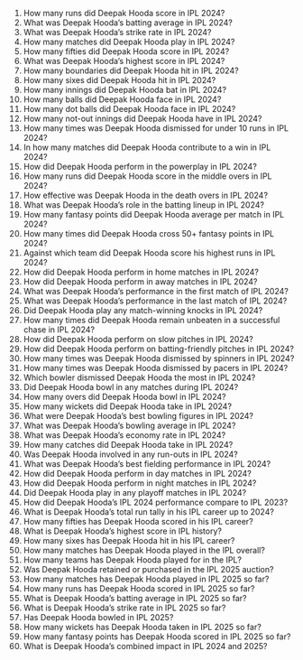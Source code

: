 1. How many runs did Deepak Hooda score in IPL 2024?  
2. What was Deepak Hooda’s batting average in IPL 2024?  
3. What was Deepak Hooda’s strike rate in IPL 2024?  
4. How many matches did Deepak Hooda play in IPL 2024?  
5. How many fifties did Deepak Hooda score in IPL 2024?  
6. What was Deepak Hooda’s highest score in IPL 2024?  
7. How many boundaries did Deepak Hooda hit in IPL 2024?  
8. How many sixes did Deepak Hooda hit in IPL 2024?  
9. How many innings did Deepak Hooda bat in IPL 2024?  
10. How many balls did Deepak Hooda face in IPL 2024?  
11. How many dot balls did Deepak Hooda face in IPL 2024?  
12. How many not-out innings did Deepak Hooda have in IPL 2024?  
13. How many times was Deepak Hooda dismissed for under 10 runs in IPL 2024?  
14. In how many matches did Deepak Hooda contribute to a win in IPL 2024?  
15. How did Deepak Hooda perform in the powerplay in IPL 2024?  
16. How many runs did Deepak Hooda score in the middle overs in IPL 2024?  
17. How effective was Deepak Hooda in the death overs in IPL 2024?  
18. What was Deepak Hooda’s role in the batting lineup in IPL 2024?  
19. How many fantasy points did Deepak Hooda average per match in IPL 2024?  
20. How many times did Deepak Hooda cross 50+ fantasy points in IPL 2024?  
21. Against which team did Deepak Hooda score his highest runs in IPL 2024?  
22. How did Deepak Hooda perform in home matches in IPL 2024?  
23. How did Deepak Hooda perform in away matches in IPL 2024?  
24. What was Deepak Hooda’s performance in the first match of IPL 2024?  
25. What was Deepak Hooda’s performance in the last match of IPL 2024?  
26. Did Deepak Hooda play any match-winning knocks in IPL 2024?  
27. How many times did Deepak Hooda remain unbeaten in a successful chase in IPL 2024?  
28. How did Deepak Hooda perform on slow pitches in IPL 2024?  
29. How did Deepak Hooda perform on batting-friendly pitches in IPL 2024?  
30. How many times was Deepak Hooda dismissed by spinners in IPL 2024?  
31. How many times was Deepak Hooda dismissed by pacers in IPL 2024?  
32. Which bowler dismissed Deepak Hooda the most in IPL 2024?  
33. Did Deepak Hooda bowl in any matches during IPL 2024?  
34. How many overs did Deepak Hooda bowl in IPL 2024?  
35. How many wickets did Deepak Hooda take in IPL 2024?  
36. What were Deepak Hooda’s best bowling figures in IPL 2024?  
37. What was Deepak Hooda’s bowling average in IPL 2024?  
38. What was Deepak Hooda’s economy rate in IPL 2024?  
39. How many catches did Deepak Hooda take in IPL 2024?  
40. Was Deepak Hooda involved in any run-outs in IPL 2024?  
41. What was Deepak Hooda’s best fielding performance in IPL 2024?  
42. How did Deepak Hooda perform in day matches in IPL 2024?  
43. How did Deepak Hooda perform in night matches in IPL 2024?  
44. Did Deepak Hooda play in any playoff matches in IPL 2024?  
45. How did Deepak Hooda’s IPL 2024 performance compare to IPL 2023?  
46. What is Deepak Hooda’s total run tally in his IPL career up to 2024?  
47. How many fifties has Deepak Hooda scored in his IPL career?  
48. What is Deepak Hooda’s highest score in IPL history?  
49. How many sixes has Deepak Hooda hit in his IPL career?  
50. How many matches has Deepak Hooda played in the IPL overall?  
51. How many teams has Deepak Hooda played for in the IPL?  
52. Was Deepak Hooda retained or purchased in the IPL 2025 auction?  
53. How many matches has Deepak Hooda played in IPL 2025 so far?  
54. How many runs has Deepak Hooda scored in IPL 2025 so far?  
55. What is Deepak Hooda’s batting average in IPL 2025 so far?  
56. What is Deepak Hooda’s strike rate in IPL 2025 so far?  
57. Has Deepak Hooda bowled in IPL 2025?  
58. How many wickets has Deepak Hooda taken in IPL 2025 so far?  
59. How many fantasy points has Deepak Hooda scored in IPL 2025 so far?  
60. What is Deepak Hooda’s combined impact in IPL 2024 and 2025?